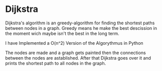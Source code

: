 # Dijkstra
Dijkstra's algorithm is an greedy-algorithm for finding the shortest paths between nodes in a graph. Greedy means he make the best descission in the moment wich maybe isn't the best in the long term.

I have Implemented a O(n^2) Version of the Algorythmus in Python

The nodes are made and a graph gets painted then the connections between the nodes are astablished. After that Dijkstra goes over it and prints the shortest path to all nodes in the graph.
